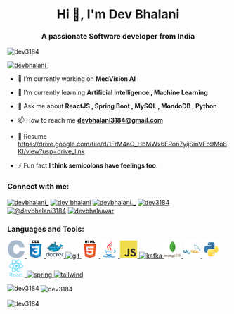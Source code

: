 <h1 align="center">Hi 👋, I'm Dev Bhalani</h1>
<h3 align="center">A passionate Software developer from India</h3>

<p align="left"> <img src="https://komarev.com/ghpvc/?username=dev3184&label=Profile%20views&color=0e75b6&style=flat" alt="dev3184" /> </p>


<p align="left"> <a href="https://twitter.com/devbhalani_" target="blank"><img src="https://img.shields.io/twitter/follow/devbhalani_?logo=twitter&style=for-the-badge" alt="devbhalani_" /></a> </p>

- 🔭 I’m currently working on **MedVision AI**

- 🌱 I’m currently learning **Artificial Intelligence , Machine Learning**

- 💬 Ask me about **ReactJS , Spring Boot , MySQL , MondoDB , Python**

- 📫 How to reach me **devbhalani3184@gmail.com**

- 📄 Resume https://drive.google.com/file/d/1FrM4aO_HbMWx6ERon7yijSmVFb9Mo8KI/view?usp=drive_link

- ⚡ Fun fact **I think semicolons have feelings too.**

<h3 align="left">Connect with me:</h3>
<p align="left">
<a href="https://twitter.com/devbhalani_" target="blank"><img align="center" src="https://raw.githubusercontent.com/rahuldkjain/github-profile-readme-generator/master/src/images/icons/Social/twitter.svg" alt="devbhalani_" height="30" width="40" /></a>
<a href="https://www.linkedin.com/in/dev-bhalani-6b266a26b/" target="blank"><img align="center" src="https://raw.githubusercontent.com/rahuldkjain/github-profile-readme-generator/master/src/images/icons/Social/linked-in-alt.svg" alt="dev bhalani" height="30" width="40" /></a>
<a href="https://instagram.com/devbhalani._" target="blank"><img align="center" src="https://raw.githubusercontent.com/rahuldkjain/github-profile-readme-generator/master/src/images/icons/Social/instagram.svg" alt="devbhalani._" height="30" width="40" /></a>
<a href="https://www.leetcode.com/dev3184" target="blank"><img align="center" src="https://raw.githubusercontent.com/rahuldkjain/github-profile-readme-generator/master/src/images/icons/Social/leet-code.svg" alt="dev3184" height="30" width="40" /></a>
<a href="https://www.hackerearth.com/@devbhalani3184" target="blank"><img align="center" src="https://raw.githubusercontent.com/rahuldkjain/github-profile-readme-generator/master/src/images/icons/Social/hackerearth.svg" alt="@devbhalani3184" height="30" width="40" /></a>
<a href="https://auth.geeksforgeeks.org/user/devbhalaavar" target="blank"><img align="center" src="https://raw.githubusercontent.com/rahuldkjain/github-profile-readme-generator/master/src/images/icons/Social/geeks-for-geeks.svg" alt="devbhalaavar" height="30" width="40" /></a>
</p>

<h3 align="left">Languages and Tools:</h3>
<p align="left"> <a href="https://www.cprogramming.com/" target="_blank" rel="noreferrer"> <img src="https://raw.githubusercontent.com/devicons/devicon/master/icons/c/c-original.svg" alt="c" width="40" height="40"/> </a> <a href="https://www.w3schools.com/css/" target="_blank" rel="noreferrer"> <img src="https://raw.githubusercontent.com/devicons/devicon/master/icons/css3/css3-original-wordmark.svg" alt="css3" width="40" height="40"/> </a> <a href="https://www.docker.com/" target="_blank" rel="noreferrer"> <img src="https://raw.githubusercontent.com/devicons/devicon/master/icons/docker/docker-original-wordmark.svg" alt="docker" width="40" height="40"/> </a> <a href="https://git-scm.com/" target="_blank" rel="noreferrer"> <img src="https://www.vectorlogo.zone/logos/git-scm/git-scm-icon.svg" alt="git" width="40" height="40"/> </a> <a href="https://www.w3.org/html/" target="_blank" rel="noreferrer"> <img src="https://raw.githubusercontent.com/devicons/devicon/master/icons/html5/html5-original-wordmark.svg" alt="html5" width="40" height="40"/> </a> <a href="https://www.java.com" target="_blank" rel="noreferrer"> <img src="https://raw.githubusercontent.com/devicons/devicon/master/icons/java/java-original.svg" alt="java" width="40" height="40"/> </a> <a href="https://developer.mozilla.org/en-US/docs/Web/JavaScript" target="_blank" rel="noreferrer"> <img src="https://raw.githubusercontent.com/devicons/devicon/master/icons/javascript/javascript-original.svg" alt="javascript" width="40" height="40"/> </a> <a href="https://kafka.apache.org/" target="_blank" rel="noreferrer"> <img src="https://www.vectorlogo.zone/logos/apache_kafka/apache_kafka-icon.svg" alt="kafka" width="40" height="40"/> </a> <a href="https://www.mongodb.com/" target="_blank" rel="noreferrer"> <img src="https://raw.githubusercontent.com/devicons/devicon/master/icons/mongodb/mongodb-original-wordmark.svg" alt="mongodb" width="40" height="40"/> </a> <a href="https://www.mysql.com/" target="_blank" rel="noreferrer"> <img src="https://raw.githubusercontent.com/devicons/devicon/master/icons/mysql/mysql-original-wordmark.svg" alt="mysql" width="40" height="40"/> </a> <a href="https://www.python.org" target="_blank" rel="noreferrer"> <img src="https://raw.githubusercontent.com/devicons/devicon/master/icons/python/python-original.svg" alt="python" width="40" height="40"/> </a> <a href="https://reactjs.org/" target="_blank" rel="noreferrer"> <img src="https://raw.githubusercontent.com/devicons/devicon/master/icons/react/react-original-wordmark.svg" alt="react" width="40" height="40"/> </a> <a href="https://spring.io/" target="_blank" rel="noreferrer"> <img src="https://www.vectorlogo.zone/logos/springio/springio-icon.svg" alt="spring" width="40" height="40"/> </a> <a href="https://tailwindcss.com/" target="_blank" rel="noreferrer"> <img src="https://www.vectorlogo.zone/logos/tailwindcss/tailwindcss-icon.svg" alt="tailwind" width="40" height="40"/> </a> </p>

<p><img align="left" src="https://github-readme-stats.vercel.app/api/top-langs?username=dev3184&show_icons=true&locale=en&layout=compact" alt="dev3184" /></p>

<p>&nbsp;<img align="center" src="https://github-readme-stats.vercel.app/api?username=dev3184&show_icons=true&locale=en" alt="dev3184" /></p>

<p><img align="center" src="https://github-readme-streak-stats.herokuapp.com/?user=dev3184&" alt="dev3184" /></p>
